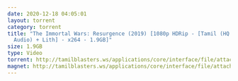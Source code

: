 ```yaml
---
date: 2020-12-18 04:05:01
layout: torrent
category: torrent
title: "The Immortal Wars: Resurgence (2019) [1080p HDRip - [Tamil (HQ Line
  Audio) + Lith] - x264 - 1.9GB]"
size: 1.9GB
type: Video
torrent: http://tamilblasters.ws/applications/core/interface/file/attachment.php?id=4979
magnet: http://tamilblasters.ws/applications/core/interface/file/attachment.php?id=4979
---
```

